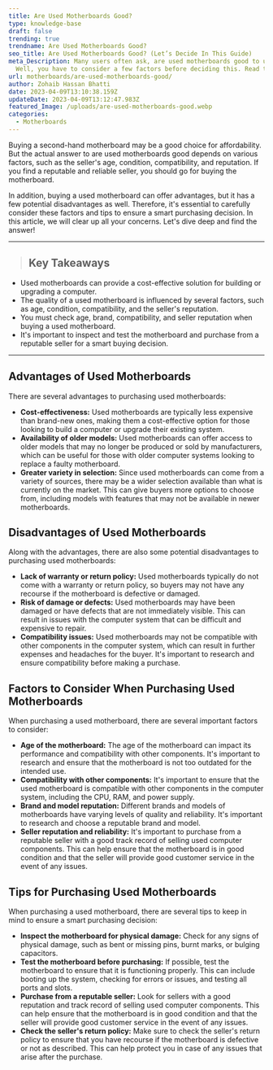 ```yaml
---
title: Are Used Motherboards Good?
type: knowledge-base
draft: false
trending: true
trendname: Are Used Motherboards Good?
seo_title: Are Used Motherboards Good? (Let’s Decide In This Guide)
meta_Description: Many users often ask, are used motherboards good to use on PC?
  Well, you have to consider a few factors before deciding this. Read to learn.
url: motherboards/are-used-motherboards-good/
author: Zohaib Hassan Bhatti
date: 2023-04-09T13:10:38.159Z
updateDate: 2023-04-09T13:12:47.983Z
featured_Image: /uploads/are-used-motherboards-good.webp
categories:
  - Motherboards
---
```

Buying a second-hand motherboard may be a good choice for affordability. But the actual answer to are used motherboards good depends on various factors, such as the seller's age, condition, compatibility, and reputation. If you find a reputable and reliable seller, you should go for buying the motherboard. 

In addition, buying a used motherboard can offer advantages, but it has a few potential disadvantages as well. Therefore, it's essential to carefully consider these factors and tips to ensure a smart purchasing decision. In this article, we will clear up all your concerns. Let's dive deep and find the answer!

- - -

> ## Key Takeaways

* Used motherboards can provide a cost-effective solution for building or upgrading a computer.
* The quality of a used motherboard is influenced by several factors, such as age, condition, compatibility, and the seller's reputation.
* You must check age, brand, compatibility, and seller reputation when buying a used motherboard.
* It's important to inspect and test the motherboard and purchase from a reputable seller for a smart buying decision.

- - -

## Advantages of Used Motherboards

There are several advantages to purchasing used motherboards:

* **Cost-effectiveness:** Used motherboards are typically less expensive than brand-new ones, making them a cost-effective option for those looking to build a computer or upgrade their existing system.
* **Availability of older models:** Used motherboards can offer access to older models that may no longer be produced or sold by manufacturers, which can be useful for those with older computer systems looking to replace a faulty motherboard.
* **Greater variety in selection:** Since used motherboards can come from a variety of sources, there may be a wider selection available than what is currently on the market. This can give buyers more options to choose from, including models with features that may not be available in newer motherboards.

## Disadvantages of Used Motherboards

Along with the advantages, there are also some potential disadvantages to purchasing used motherboards:

* **Lack of warranty or return policy:** Used motherboards typically do not come with a warranty or return policy, so buyers may not have any recourse if the motherboard is defective or damaged.
* **Risk of damage or defects:** Used motherboards may have been damaged or have defects that are not immediately visible. This can result in issues with the computer system that can be difficult and expensive to repair.
* **Compatibility issues:** Used motherboards may not be compatible with other components in the computer system, which can result in further expenses and headaches for the buyer. It's important to research and ensure compatibility before making a purchase.

## Factors to Consider When Purchasing Used Motherboards

When purchasing a used motherboard, there are several important factors to consider:

* **Age of the motherboard:** The age of the motherboard can impact its performance and compatibility with other components. It's important to research and ensure that the motherboard is not too outdated for the intended use.
* **Compatibility with other components:** It's important to ensure that the used motherboard is compatible with other components in the computer system, including the CPU, RAM, and power supply.
* **Brand and model reputation:** Different brands and models of motherboards have varying levels of quality and reliability. It's important to research and choose a reputable brand and model.
* **Seller reputation and reliability:** It's important to purchase from a reputable seller with a good track record of selling used computer components. This can help ensure that the motherboard is in good condition and that the seller will provide good customer service in the event of any issues.

## Tips for Purchasing Used Motherboards

When purchasing a used motherboard, there are several tips to keep in mind to ensure a smart purchasing decision:

* **Inspect the motherboard for physical damage:** Check for any signs of physical damage, such as bent or missing pins, burnt marks, or bulging capacitors.
* **Test the motherboard before purchasing:** If possible, test the motherboard to ensure that it is functioning properly. This can include booting up the system, checking for errors or issues, and testing all ports and slots.
* **Purchase from a reputable seller:** Look for sellers with a good reputation and track record of selling used computer components. This can help ensure that the motherboard is in good condition and that the seller will provide good customer service in the event of any issues.
* **Check the seller's return policy:** Make sure to check the seller's return policy to ensure that you have recourse if the motherboard is defective or not as described. This can help protect you in case of any issues that arise after the purchase.